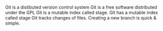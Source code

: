 Git is a distibuted version control system
Git is a free software distributed under the GPL
Git is a mutable index called stage.
Git has a mutable index called stage
Git tracks changes of files.
Creating a new branch is quick & simple.
